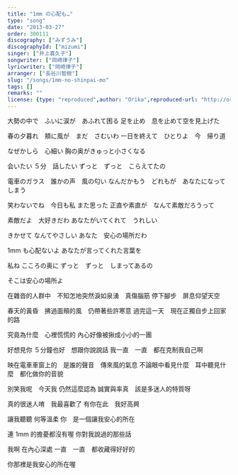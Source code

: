 ```yaml
---
title: "1mm の心配も…"
type: "song"
date: "2013-03-27"
order: 300111
discography: ["みずうみ"]
discographyId: ["mizumi"]
singer: ["井上喜久子"]
songwriter: ["岡崎律子"]
lyricwriter: ["岡崎律子"]
arranger: ["長谷川智樹"]
slug: "/songs/1mm-no-shinpai-mo"
tags: []
remarks: ""
license: {type: "reproduced",author: "Orika",reproduced-url: "http://orikamushi.myweb.hinet.net",reproduced-website: "織歌蟲"}
---
```


大勢の中で　ふいに涙が　あふれて困る 
足を止め　息を止めて空を見上げた 

春の夕暮れ　頬に風が　まだ　さむいわ 
一日を終えて　ひとりよ　今　帰り道 

なぜかしら　心細い 
胸の奥がきゅっと小さくなる 

会いたい 
５分　話したい 
ずっと　ずっと　こらえてたの 

電車のガラス　誰かの声　風の匂い 
なんだかもう　どれもが　あなたになってしまう 

笑わないでね　今日も私 
また思った 
正直や素直が　なんて素敵だろうって 

素敵だよ　大好きだわ 
あなたがいてくれて　うれしい 

きかせて 
なんてやさしい 
あなた　安心の場所だわ 

1mm も心配ないよ 
あなたが言ってくれた言葉を 

私ね 
こころの奥に 
ずっと　ずっと　しまってあるの 

そこは安心の場所よ 

<!-- 翻译 -->

在雜沓的人群中　不知怎地突然淚如泉湧　真傷腦筋
停下腳步　屏息仰望天空

春天的黃昏　拂過面頰的風　仍帶著些許寒意
過完這一天　現在正獨自步上回家的路

究竟為什麼　心裡慌慌的
內心好像被揪成小小的一團

好想見你
５分鐘也好　想跟你說說話
我一直　一直　都在克制我自己啊

映在電車車窗上的　是誰的聲音　傳來風的氣息
不論眼中看見什麼　耳中聽見什麼　都化做你的音貌

別笑我呢　今天我
仍然這麼認為
誠實與率真　該是多迷人的特質呀

真的很迷人唷　我最喜歡了
有你在此　我好高興

讓我聽聽
何等溫柔
你　是一個讓我安心的所在

連 1mm 的擔憂都沒有喔
你對我說過的那些話

我啊
在內心深處
一直　一直　都收藏得好好的

你那裡是我安心的所在喔
